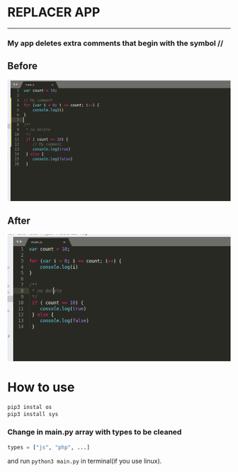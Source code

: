 # REPLACER APP
---
###  My app deletes extra comments that begin with the symbol //

## Before
![alt text](./before.png)

## After
![alt text](./after.png)

# How to use

```
pip3 instal os
pip3 install sys
```
### Change in main.py array with types to be cleaned

```python
types = ["js", "php", ...]
```

and run `python3 main.py` in terminal(if you use linux).